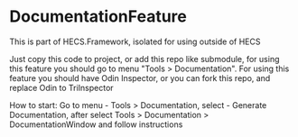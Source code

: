# DocumentationFeature
This is part of HECS.Framework, isolated for using outside of HECS

Just copy this code to project, or add this repo like submodule, for using this feature you should go to menu "Tools > Documentation". For using this feature you should have Odin Inspector, or you can fork this repo, and replace Odin to TriInspector

How to start:
Go to menu - Tools > Documentation, select - Generate Documentation, after select  Tools > Documentation > DocumentationWindow and follow instructions
